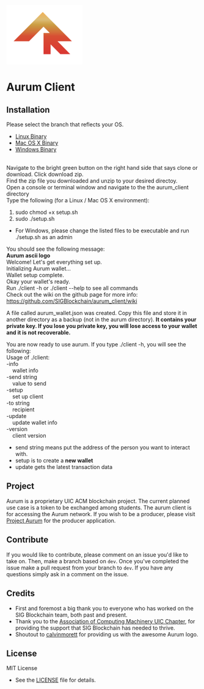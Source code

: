 <img src = "assets/aurum_logo_readme.jpg"  alt="drawing" width="200"/>

Aurum Client
=============
## Installation
Please select the branch that reflects your OS.<br />
* [Linux Binary](https://github.com/SIGBlockchain/aurum_client/tree/linux_release.zip)
* [Mac OS X Binary](https://github.com/SIGBlockchain/aurum_client/tree/mac_release.zip)
* [Windows Binary](https://github.com/SIGBlockchain/aurum_client/tree/windows_release.zip)

<br />Navigate to the bright green button on the right hand side that says clone or download. Click download zip.<br />
Find the zip file you downloaded and unzip to your desired directoy.<br />
Open a console or terminal window and navigate to the the aurum_client directory<br />
Type the following (for a Linux / Mac OS X environment): <br />
1. sudo chmod +x setup.sh
2. sudo ./setup.sh

* For Windows, please change the listed files to be executable and run ./setup.sh as an admin

You should see the following message:<br />
**Aurum ascii logo**<br />
Welcome! Let's get everything set up.<br />
Initializing Aurum wallet...<br />
Wallet setup complete.<br />
Okay your wallet's ready.<br />
Run ./client -h or ./client --help to see all commands<br />
Check out the wiki on the github page for more info: https://github.com/SIGBlockchain/aurum_client/wiki<br />

A file called aurum_wallet.json was created. Copy this file and store it in another directory as a backup (not in the aurum directory). __It contains your private key. If you lose you private key, you will lose access to your wallet and it is not recoverable.__<br />

You are now ready to use aurum. If you type ./client -h, you will see the following:<br />
Usage of ./client:<br />
  -info<br />
    	&nbsp;&nbsp;&nbsp;&nbsp;wallet info<br />
  -send string<br />
    	&nbsp;&nbsp;&nbsp;&nbsp;value to send<br />
  -setup<br />
    	&nbsp;&nbsp;&nbsp;&nbsp;set up client<br />
  -to string<br />
    	&nbsp;&nbsp;&nbsp;&nbsp;recipient<br />
  -update<br />
    	&nbsp;&nbsp;&nbsp;&nbsp;update wallet info<br />
  -version<br />
    	&nbsp;&nbsp;&nbsp;&nbsp;client version<br />

* send string means put the address of the person you want to interact with.<br />
* setup is to create a __new wallet__<br />
* update gets the latest transaction data<br />

## Project
Aurum is a proprietary UIC ACM blockchain project. The current planned use case is a token to be exchanged among students. The aurum client is for accessing the Aurum network. If you wish to be a producer, please visit [Project Aurum](https://github.com/SIGBlockchain/project_aurum) for the producer application.

## Contribute
If you would like to contribute, please comment on an issue you'd like to take on. Then, make a branch based on `dev`. Once you've completed the issue make a pull request from your branch to `dev`. If you have any questions simply ask in a comment on the issue.

## Credits
- First and foremost a big thank you to everyone who has worked on the SIG Blockchain team, both past and present. 
- Thank you to the [Association of Computing Machinery UIC Chapter](https://acm.cs.uic.edu/), for providing the support that SIG Blockchain has needed to thrive.
- Shoutout to [calvinmorett](https://github.com/calvinmorett) for providing us with the awesome Aurum logo.

## License
MIT License
- See the [LICENSE](https://github.com/SIGBlockchain/project_aurum/blob/readme/LICENSE) file for details.
